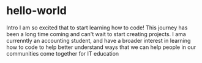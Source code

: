 # hello-world
Intro 
I am so excited that to start learning how to code! This journey has been a long time coming and can't wait to start creating projects. I ama currenntly an accounting student, and have a broader interest in learning how to code to help better understand ways that we can help people in our communities come together for IT education
